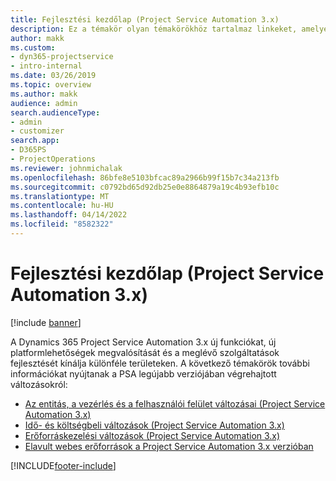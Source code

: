 ```yaml
---
title: Fejlesztési kezdőlap (Project Service Automation 3.x)
description: Ez a témakör olyan témakörökhöz tartalmaz linkeket, amelyek a Dynamics 365 Project Service Automation (PSA) 3.x verzió fejlesztéseiről nyújtanak információkat.
author: makk
ms.custom:
- dyn365-projectservice
- intro-internal
ms.date: 03/26/2019
ms.topic: overview
ms.author: makk
audience: admin
search.audienceType:
- admin
- customizer
search.app:
- D365PS
- ProjectOperations
ms.reviewer: johnmichalak
ms.openlocfilehash: 86bfe8e5103bfcac89a2966b99f15b7c34a213fb
ms.sourcegitcommit: c0792bd65d92db25e0e8864879a19c4b93efb10c
ms.translationtype: MT
ms.contentlocale: hu-HU
ms.lasthandoff: 04/14/2022
ms.locfileid: "8582322"
---
```

# <a name="development-home-page-project-service-automation-3x"></a>Fejlesztési kezdőlap (Project Service Automation 3.x)

[!include [banner](../../includes/psa-now-project-operations.md)]

A Dynamics 365 Project Service Automation 3.x új funkciókat, új platformlehetőségek megvalósítását és a meglévő szolgáltatások fejlesztését kínálja különféle területeken. A következő témakörök további információkat nyújtanak a PSA legújabb verziójában végrehajtott változásokról:

- [Az entitás, a vezérlés és a felhasználói felület változásai (Project Service Automation 3.x)](../developer-guides/entity-changes-v3.x.md)
- [Idő- és költségbeli változások (Project Service Automation 3.x)](../developer-guides/time-expense-changes-v3.x.md)
- [Erőforráskezelési változások (Project Service Automation 3.x)](../developer-guides/resource-management-changes-v3.x.md)
- [Elavult webes erőforrások a Project Service Automation 3.x verzióban](../developer-guides/web-resources-deprecated-v3.x.md)


[!INCLUDE[footer-include](../../includes/footer-banner.md)]
